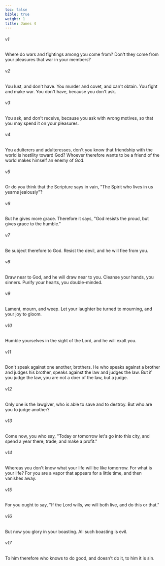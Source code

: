 ```yaml
---
toc: false
bible: true
weight: 1
title: James 4
---
```




###### v1 
Where do wars and fightings among you come from? Don't they come from your pleasures that war in your members? 

###### v2 
You lust, and don't have. You murder and covet, and can't obtain. You fight and make war. You don't have, because you don't ask. 

###### v3 
You ask, and don't receive, because you ask with wrong motives, so that you may spend it on your pleasures. 

###### v4 
You adulterers and adulteresses, don't you know that friendship with the world is hostility toward God? Whoever therefore wants to be a friend of the world makes himself an enemy of God. 

###### v5 
Or do you think that the Scripture says in vain, "The Spirit who lives in us yearns jealously"? 

###### v6 
But he gives more grace. Therefore it says, "God resists the proud, but gives grace to the humble." 

###### v7 
Be subject therefore to God. Resist the devil, and he will flee from you. 

###### v8 
Draw near to God, and he will draw near to you. Cleanse your hands, you sinners. Purify your hearts, you double-minded. 

###### v9 
Lament, mourn, and weep. Let your laughter be turned to mourning, and your joy to gloom. 

###### v10 
Humble yourselves in the sight of the Lord, and he will exalt you. 

###### v11 
Don't speak against one another, brothers. He who speaks against a brother and judges his brother, speaks against the law and judges the law. But if you judge the law, you are not a doer of the law, but a judge. 

###### v12 
Only one is the lawgiver, who is able to save and to destroy. But who are you to judge another? 

###### v13 
Come now, you who say, "Today or tomorrow let's go into this city, and spend a year there, trade, and make a profit." 

###### v14 
Whereas you don't know what your life will be like tomorrow. For what is your life? For you are a vapor that appears for a little time, and then vanishes away. 

###### v15 
For you ought to say, "If the Lord wills, we will both live, and do this or that." 

###### v16 
But now you glory in your boasting. All such boasting is evil. 

###### v17 
To him therefore who knows to do good, and doesn't do it, to him it is sin.
